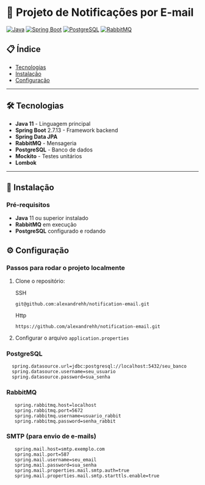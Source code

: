 # 📧 Projeto de Notificações por E-mail

[![Java](https://img.shields.io/badge/Java-11+-orange?logo=openjdk)](https://openjdk.org/)
[![Spring Boot](https://img.shields.io/badge/Spring_Boot-2.7.13-green?logo=spring)](https://spring.io/projects/spring-boot)
[![PostgreSQL](https://img.shields.io/badge/PostgreSQL-14-blue?logo=postgresql)](https://www.postgresql.org/)
[![RabbitMQ](https://img.shields.io/badge/RabbitMQ-3.8+-yellow?logo=rabbitmq)](https://www.rabbitmq.com/)

## 📋 Índice

- [Tecnologias](#tecnologias)
- [Instalação](#instalação)
- [Configuração](#configuração)

---

## 🛠 Tecnologias

- **Java 11** - Linguagem principal
- **Spring Boot** 2.7.13 - Framework backend
- **Spring Data JPA**
- **RabbitMQ** - Mensageria
- **PostgreSQL** - Banco de dados
- **Mockito** - Testes unitários
- **Lombok**

---

## 🔨 Instalação

### Pré-requisitos

- **Java** 11 ou superior instalado
- **RabbitMQ** em execução
- **PostgreSQL** configurado e rodando

## ⚙️ Configuração

### Passos para rodar o projeto localmente

1. Clone o repositório:

   SSH
    ```
    git@github.com:alexandrehh/notification-email.git
    ```
   Http
    ```
    https://github.com/alexandrehh/notification-email.git
    ```

2. Configurar o arquivo `application.properties`

### PostgreSQL

   ```
     spring.datasource.url=jdbc:postgresql://localhost:5432/seu_banco
     spring.datasource.username=seu_usuario
     spring.datasource.password=sua_senha
   ```

### RabbitMQ

   ```
      spring.rabbitmq.host=localhost
      spring.rabbitmq.port=5672
      spring.rabbitmq.username=usuario_rabbit
      spring.rabbitmq.password=senha_rabbit
   ```

### SMTP (para envio de e-mails)

   ```
      spring.mail.host=smtp.exemplo.com
      spring.mail.port=587
      spring.mail.username=seu_email
      spring.mail.password=sua_senha
      spring.mail.properties.mail.smtp.auth=true
      spring.mail.properties.mail.smtp.starttls.enable=true
   ```
